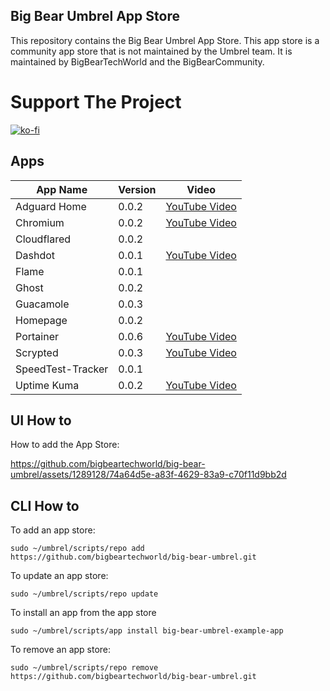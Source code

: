 ## Big Bear Umbrel App Store

This repository contains the Big Bear Umbrel App Store. This app store is a community app store that is not maintained by the Umbrel team. It is maintained by BigBearTechWorld and the BigBearCommunity.

# Support The Project

[![ko-fi](https://ko-fi.com/img/githubbutton_sm.svg)](https://ko-fi.com/E1E5NDK3I)

## Apps

| App Name          | Version | Video                                         |
| ----------------- | ------- | --------------------------------------------- |
| Adguard Home      | 0.0.2   | [YouTube Video](https://youtu.be/Ay7eJbpbaQg) |
| Chromium          | 0.0.2   | [YouTube Video](https://youtu.be/zGRjH0-zThs) |
| Cloudflared       | 0.0.2   |                                               |
| Dashdot           | 0.0.1   | [YouTube Video](https://youtu.be/iFGOCkJfvP4) |
| Flame             | 0.0.1   |                                               |
| Ghost             | 0.0.2   |                                               |
| Guacamole         | 0.0.3   |                                               |
| Homepage          | 0.0.2   |                                               |
| Portainer         | 0.0.6   | [YouTube Video](https://youtu.be/Lcv9lRzI_gk) |
| Scrypted          | 0.0.3   | [YouTube Video](https://youtu.be/DvXJ2cCApwY) |
| SpeedTest-Tracker | 0.0.1   |                                               |
| Uptime Kuma       | 0.0.2   | [YouTube Video](https://youtu.be/NEvP_Ioe78M) |

## UI How to

How to add the App Store:

https://github.com/bigbeartechworld/big-bear-umbrel/assets/1289128/74a64d5e-a83f-4629-83a9-c70f11d9bb2d

## CLI How to

To add an app store:

```
sudo ~/umbrel/scripts/repo add https://github.com/bigbeartechworld/big-bear-umbrel.git
```

To update an app store:

```
sudo ~/umbrel/scripts/repo update
```

To install an app from the app store

```
sudo ~/umbrel/scripts/app install big-bear-umbrel-example-app
```

To remove an app store:

```
sudo ~/umbrel/scripts/repo remove https://github.com/bigbeartechworld/big-bear-umbrel.git
```
